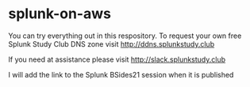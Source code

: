 # splunk-on-aws

You can try everything out in this respository. To request your own free Splunk Study Club DNS zone visit http://ddns.splunkstudy.club

If you need at assistance please visit http://slack.splunkstudy.club

I will add the link to the Splunk BSides21 session when it is published
